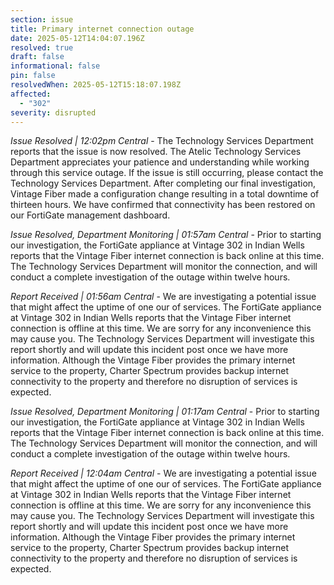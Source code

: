 ```yaml
---
section: issue
title: Primary internet connection outage
date: 2025-05-12T14:04:07.196Z
resolved: true
draft: false
informational: false
pin: false
resolvedWhen: 2025-05-12T15:18:07.198Z
affected:
  - "302"
severity: disrupted
---
```

*Issue Resolved | 12:02pm Central* - The Technology Services Department reports that the issue is now resolved. The Atelic Technology Services Department appreciates your patience and understanding while working through this service outage. If the issue is still occurring, please contact the Technology Services Department. After completing our final investigation, Vintage Fiber made a configuration change resulting in a total downtime of thirteen hours. We have confirmed that connectivity has been restored on our FortiGate management dashboard.

*Issue Resolved, Department Monitoring | 01:57am Central* - Prior to starting our investigation, the FortiGate appliance at Vintage 302 in Indian Wells reports that the Vintage Fiber internet connection is back online at this time. The Technology Services Department will monitor the connection, and will conduct a complete investigation of the outage within twelve hours.

*Report Received | 01:56am Central* - We are investigating a potential issue that might affect the uptime of one our of services. The FortiGate appliance at Vintage 302 in Indian Wells reports that the Vintage Fiber internet connection is offline at this time. We are sorry for any inconvenience this may cause you. The Technology Services Department will investigate this report shortly and will update this incident post once we have more information. Although the Vintage Fiber provides the primary internet service to the property, Charter Spectrum provides backup internet connectivity to the property and therefore no disruption of services is expected.

*Issue Resolved, Department Monitoring | 01:17am Central* - Prior to starting our investigation, the FortiGate appliance at Vintage 302 in Indian Wells reports that the Vintage Fiber internet connection is back online at this time. The Technology Services Department will monitor the connection, and will conduct a complete investigation of the outage within twelve hours.

*Report Received | 12:04am Central* - We are investigating a potential issue that might affect the uptime of one our of services. The FortiGate appliance at Vintage 302 in Indian Wells reports that the Vintage Fiber internet connection is offline at this time. We are sorry for any inconvenience this may cause you. The Technology Services Department will investigate this report shortly and will update this incident post once we have more information. Although the Vintage Fiber provides the primary internet service to the property, Charter Spectrum provides backup internet connectivity to the property and therefore no disruption of services is expected.